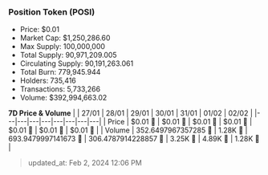 
  ### Position Token (POSI)
  - Price: $0.01
  - Market Cap: $1,250,286.60
  - Max Supply: 100,000,000
  - Total Supply: 90,971,209.005
  - Circulating Supply: 90,191,263.061
  - Total Burn: 779,945.944
  - Holders: 735,416
  - Transactions: 5,733,266
  - Volume: $392,994,663.02

  **7D Price & Volume**
  | | 27&#x2F;01 | 28&#x2F;01 | 29&#x2F;01 | 30&#x2F;01 | 31&#x2F;01 | 01&#x2F;02 | 02&#x2F;02 |
  |---|---|---|---|---|---|---|---|
  | Price | $0.01 🔻 | $0.01 🚀 | $0.01 🚀 | $0.01 🚀 | $0.01 🚀 | $0.01 🚀 | $0.01 🔻 |
  | Volume | 352.6497967357285 🔻 | 1.28K 🚀 | 693.9479997141673 🔻 | 306.4787914228857 🔻 | 3.25K 🚀 | 4.89K 🚀 | 1.28K 🔻 |

  > updated_at: Feb 2, 2024 12:06 PM
